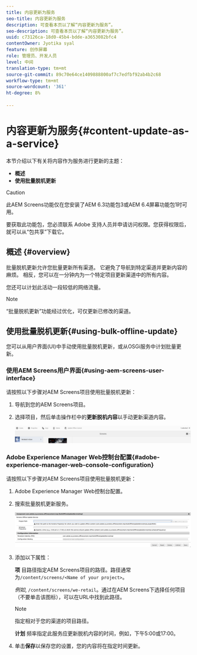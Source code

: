 ```yaml
---
title: 内容更新为服务
seo-title: 内容更新为服务
description: 可查看本页以了解“内容更新为服务”。
seo-description: 可查看本页以了解“内容更新为服务”。
uuid: c73126ca-18d0-45b4-bdde-a3653082bfc4
contentOwner: Jyotika syal
feature: 创作屏幕
role: 管理员、开发人员
level: 中间
translation-type: tm+mt
source-git-commit: 89c70e64ce1409888800af7c7edfbf92ab4b2c68
workflow-type: tm+mt
source-wordcount: '361'
ht-degree: 8%

---
```



# 内容更新为服务{#content-update-as-a-service}

本节介绍以下有关将内容作为服务进行更新的主题：

* **概述**
* **使用批量脱机更新**

>[!CAUTION]
>
>此AEM Screens功能仅在您安装了AEM 6.3功能包3或AEM 6.4屏幕功能包1时可用。
>
>要获取此功能包，您必须联系 Adobe 支持人员并申请访问权限。您获得权限后，就可以从“包共享”下载它。

## 概述 {#overview}

批量脱机更新允许您批量更新所有渠道。 它避免了导航到特定渠道并更新内容的麻烦。 相反，您可以在一分钟内为一个特定项目更新渠道中的所有内容。

您还可以计划此活动一段较低的网络流量。

>[!NOTE]
>
>“批量脱机更新”功能经过优化，可仅更新已修改的渠道。

## 使用批量脱机更新{#using-bulk-offline-update}

您可以从用户界面(UI)中手动使用批量脱机更新，或从OSGi服务中计划批量更新。

### 使用AEM Screens用户界面{#using-aem-screens-user-interface}

请按照以下步骤对AEM Screens项目使用批量脱机更新：

1. 导航到您的AEM Screens项目。
1. 选择项目，然后单击操作栏中的&#x200B;**更新脱机内容**&#x200B;以手动更新渠道内容。

   ![screen_shot_2018-04-24at122256pm](assets/screen_shot_2018-04-24at122256pm.png)

### Adobe Experience Manager Web控制台配置{#adobe-experience-manager-web-console-configuration}

请按照以下步骤对AEM Screens项目使用批量脱机更新：

1. Adobe Experience Manager Web控制台配置。
1. 搜索批量脱机更新服务。

   ![screen_shot_2018-04-24at121428pm](assets/screen_shot_2018-04-24at121428pm.png)

1. 添加以下属性：

   **项** 目路径指定AEM Screens项目的路径。路径通常为`/content/screens/<Name of your project>`。

   *例如*,  `/content/screens/we-retail`。通过在AEM Screens下选择任何项目（不要单击该图标），可以在URL中找到此路径。

   >[!NOTE]
   >
   >指定相对于您的渠道的项目路径。

   **计划** 频率指定此服务应更新脱机内容的时间，例如，下午5:00或17:00。

1. 单击&#x200B;**保存**&#x200B;以保存您的设置，您的内容将在指定时间更新。


